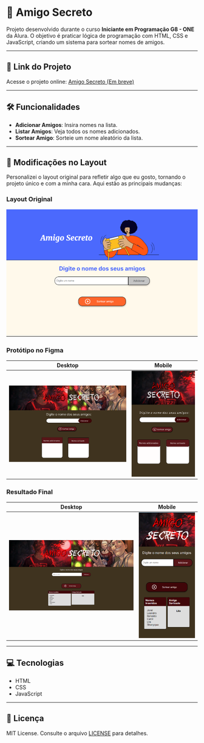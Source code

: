# 🎁 Amigo Secreto

Projeto desenvolvido durante o curso **Iniciante em Programação G8 - ONE** da Alura. O objetivo é praticar lógica de programação com HTML, CSS e JavaScript, criando um sistema para sortear nomes de amigos.

---

## 🔗 Link do Projeto

Acesse o projeto online: [Amigo Secreto (Em breve)](https://seu-usuario.github.io/amigo-secreto)  

---

## 🛠️ Funcionalidades

- **Adicionar Amigos**: Insira nomes na lista.
- **Listar Amigos**: Veja todos os nomes adicionados.
- **Sortear Amigo**: Sorteie um nome aleatório da lista.

---

## 🎨 Modificações no Layout

Personalizei o layout original para refletir algo que eu gosto, tornando o projeto único e com a minha cara. Aqui estão as principais mudanças:

### Layout Original
![Layout Original](layout/original.png)

### Protótipo no Figma
| Desktop | Mobile |
|---------|--------|
| ![Protótipo Desktop](layout/figmaDesktop.png) | ![Protótipo Mobile](layout/figmaMobile.png) |

### Resultado Final
| Desktop | Mobile |
|---------|--------|
| ![Resultado Final Desktop](layout/finalDesktop.png) | ![Resultado Final Mobile](layout/finalMobile.png) |
---

## 💻 Tecnologias

- HTML
- CSS
- JavaScript

---

## 📄 Licença

MIT License. Consulte o arquivo [LICENSE](LICENSE) para detalhes.

